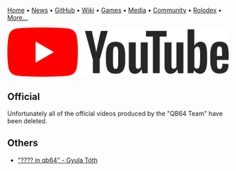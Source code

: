 [Home](https://qb64.com) • [News](news.md) • [GitHub](github.md) • [Wiki](wiki.md) • [Games](games.md) • [Media](media.md) • [Community](community.md) • [Rolodex](rolodex.md) • [More...](more.md)

![YouTube](images/youtube.png)

## Official

Unfortunately all of the official videos produced by the "QB64 Team" have been deleted.

## Others

- ["???? in qb64" - Gyula Tóth](https://youtu.be/aCMKTqdTZJE)